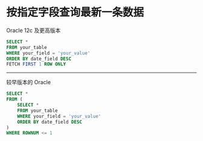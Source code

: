 # 按指定字段查询最新一条数据

Oracle 12c 及更高版本

```sql
SELECT *
FROM your_table
WHERE your_field = 'your_value'
ORDER BY date_field DESC
FETCH FIRST 1 ROW ONLY
```

---

较早版本的 Oracle

```sql
SELECT *
FROM (
    SELECT *
    FROM your_table
    WHERE your_field = 'your_value'
    ORDER BY date_field DESC
)
WHERE ROWNUM <= 1
```
